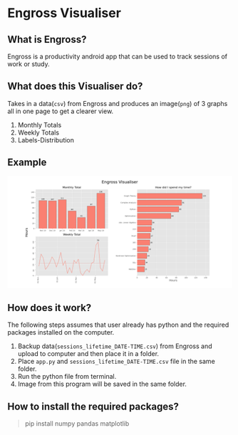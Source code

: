 # Engross Visualiser

## What is Engross?

Engross is a productivity android app that can be used to track sessions of work or study.

## What does this Visualiser do?

Takes in a data(`csv`) from Engross and produces an image(`png`) of 3 graphs all in one page to get a clearer view.

1. Monthly Totals
2. Weekly Totals
3. Labels-Distribution

## Example

![ image of sample data ](/images/sample.png)

## How does it work?

The following steps assumes that user already has python and the required packages installed on the computer.

1. Backup data(`sessions_lifetime_DATE-TIME.csv`) from Engross and upload to computer and then place it in a folder.
2. Place `app.py` and `sessions_lifetime_DATE-TIME.csv` file in the same folder.
3. Run the python file from terminal.
4. Image from this program will be saved in the same folder.

## How to install the required packages?

> pip install numpy pandas matplotlib
